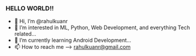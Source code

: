 ### HELLO WORLD!!

- 👋 Hi, I’m @rahulkuanr
- 👀 I’m interested in ML, Python, Web Development, and everything Tech related...
- 🌱 I’m currently learning Android Development...
- 📫 How to reach me --> rahulkuanr@gmail.com

<!---
rahulkuanr/rahulkuanr is a ✨ special ✨ repository because its `README.md` (this file) appears on your GitHub profile.
You can click the Preview link to take a look at your changes.
--->
